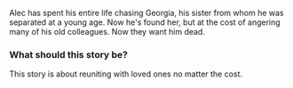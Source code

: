 Alec has spent his entire life chasing Georgia, his sister from whom he was separated at a young age. Now he's found her, but at the cost of angering many of his old colleagues. Now they want him dead. 

### What should this story be?
This story is about reuniting with loved ones no matter the cost.
